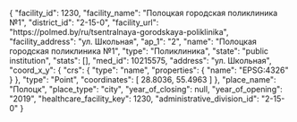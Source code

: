 {
    "facility_id": 1230,
    "facility_name": "Полоцкая городская поликлиника №1",
    "district_id": "2-15-0",
    "facility_url": "https:\/\/polmed.by\/ru\/tsentralnaya-gorodskaya-poliklinika",
    "facility_address": "ул. Школьная",
    "ap_1": "2",
    "name": "Полоцкая городская поликлиника №1",
    "type": "Поликлиника",
    "state": "public institution",
    "stats": [],
    "med_id": 10215575,
    "address": "ул. Школьная",
    "coord_x_y": {
        "crs": {
            "type": "name",
            "properties": {
                "name": "EPSG:4326"
            }
        },
        "type": "Point",
        "coordinates": [
            28.8036,
            55.4963
        ]
    },
    "place_name": "Полоцк",
    "place_type": "city",
    "year_of_closing": null,
    "year_of_opening": "2019",
    "healthcare_facility_key": 1230,
    "administrative_division_id": "2-15-0"
}